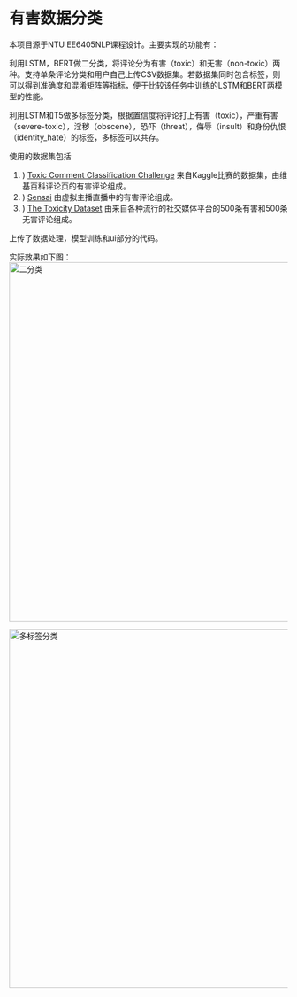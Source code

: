 # 有害数据分类
本项目源于NTU EE6405NLP课程设计。主要实现的功能有：

利用LSTM，BERT做二分类，将评论分为有害（toxic）和无害（non-toxic）两种。支持单条评论分类和用户自己上传CSV数据集。若数据集同时包含标签，则可以得到准确度和混淆矩阵等指标，便于比较该任务中训练的LSTM和BERT两模型的性能。

利用LSTM和T5做多标签分类，根据置信度将评论打上有害（toxic），严重有害（severe-toxic），淫秽（obscene），恐吓（threat），侮辱（insult）和身份仇恨（identity_hate）的标签，多标签可以共存。

使用的数据集包括
1. ) [Toxic Comment Classification Challenge](https://www.kaggle.com/c/jigsaw-toxic-comment-classification-challenge) 来自Kaggle比赛的数据集，由维基百科评论页的有害评论组成。
2. ) [Sensai](https://www.kaggle.com/api/v1/datasets/download/uetchy/sensai) 由虚拟主播直播中的有害评论组成。
3. ) [The Toxicity Dataset](https://github.com/surge-ai/toxicity) 由来自各种流行的社交媒体平台的500条有害和500条无害评论组成。

上传了数据处理，模型训练和ui部分的代码。

实际效果如下图：
<img width="1280" height="649" alt="二分类" src="https://github.com/user-attachments/assets/63c798e6-044c-415d-be11-0fe8ae58f189" />

<img width="1278" height="649" alt="多标签分类" src="https://github.com/user-attachments/assets/45e9f2af-d989-4471-9733-de33abf76563" />
